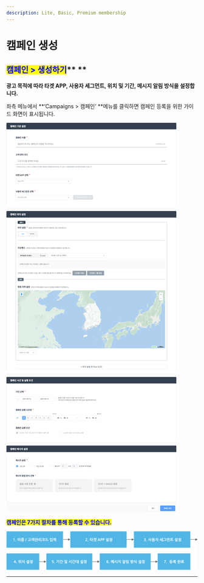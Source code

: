 ```yaml
---
description: Lite, Basic, Premium membership
---
```


# 캠페인 생성

## <mark style="color:blue;">**캠페인 > 생성하기**</mark>** **

**광고 목적에 따라 타겟 APP, 사용자 세그먼트, 위치 및 기간, 메시지 알림 방식을 설정합니다.**

좌측 메뉴에서 **‘Campaigns > 캠페인’ **메뉴를 클릭하면 캠페인 등록을 위한 가이드 화면이 표시됩니다.&#x20;

![\[캠페인 생성 화면\]](<../../.gitbook/assets/image (18).png>)

<mark style="color:blue;">**캠페인은 7가지 절차를 통해 등록할 수 있습니다.**</mark>

![](<../../.gitbook/assets/image (100).png>)

****
